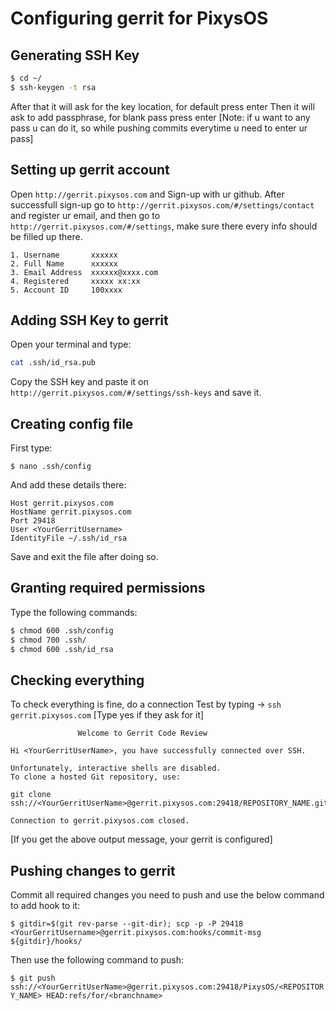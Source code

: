 # Configuring gerrit for PixysOS

## Generating SSH Key

```bash
$ cd ~/
$ ssh-keygen -t rsa
```

After that it will ask for the key location, for default press enter
Then it will ask to add passphrase, for blank pass press enter
[Note: if u want to any pass u can do it, so while pushing commits everytime u need to enter ur pass]

## Setting up gerrit account

Open `http://gerrit.pixysos.com` and Sign-up with ur github. After successfull sign-up go to `http://gerrit.pixysos.com/#/settings/contact` and register ur email, and then go to `http://gerrit.pixysos.com/#/settings`, make sure there every info should be filled up there.

```
1. Username       xxxxxx
2. Full Name      xxxxxx
3. Email Address  xxxxxx@xxxx.com
4. Registered     xxxxx xx:xx
5. Account ID     100xxxx
```

## Adding SSH Key to gerrit

Open your terminal and type: 

```bash
cat .ssh/id_rsa.pub
```

Copy the SSH key and paste it on `http://gerrit.pixysos.com/#/settings/ssh-keys` and save it.

## Creating config file

First type:

`$ nano .ssh/config`

And add these details there: 

```    
Host gerrit.pixysos.com
HostName gerrit.pixysos.com
Port 29418
User <YourGerritUsername>
IdentityFile ~/.ssh/id_rsa
```

Save and exit the file after doing so.

## Granting required permissions

Type the following commands:

```bash
$ chmod 600 .ssh/config
$ chmod 700 .ssh/
$ chmod 600 .ssh/id_rsa
```

## Checking everything

To check everything is fine, do a connection Test by typing -> `ssh gerrit.pixysos.com` [Type yes if they ask for it]

```
               Welcome to Gerrit Code Review

Hi <YourGerritUserName>, you have successfully connected over SSH.

Unfortunately, interactive shells are disabled.
To clone a hosted Git repository, use:

git clone ssh://<YourGerritUserName>@gerrit.pixysos.com:29418/REPOSITORY_NAME.git

Connection to gerrit.pixysos.com closed.
```

[If you get the above output message, your gerrit is configured]

## Pushing changes to gerrit

Commit all required changes you need to push and use the below command to add hook to it:

`$ gitdir=$(git rev-parse --git-dir); scp -p -P 29418 <YourGerritUsername>@gerrit.pixysos.com:hooks/commit-msg ${gitdir}/hooks/`

Then use the following command to push:

`$ git push ssh://<YourGerritUserName>@gerrit.pixysos.com:29418/PixysOS/<REPOSITORY_NAME> HEAD:refs/for/<branchname>`
